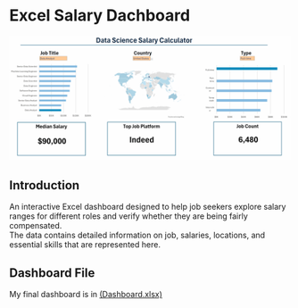 # Excel Salary Dachboard

![Dashboard Analysis](./images\dashboard.gif)
## Introduction
An interactive Excel dashboard designed to help job seekers explore salary ranges for different roles and verify whether they are being fairly compensated.  
The data contains detailed information on job, salaries, locations, and essential skills that are represented here.

## Dashboard File

My final dashboard is in [(Dashboard.xlsx)](Dashboard.xlsx)

